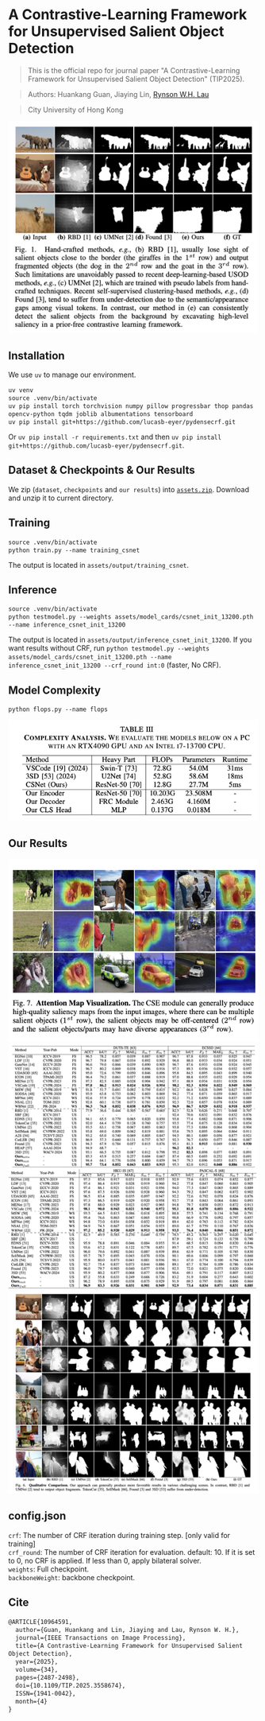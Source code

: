 # A Contrastive-Learning Framework for Unsupervised Salient Object Detection

> This is the official repo for journal paper "A Contrastive-Learning Framework for Unsupervised Salient Object Detection" (TIP2025).

> Authors: Huankang Guan, Jiaying Lin, [Rynson W.H. Lau](https://www.cs.cityu.edu.hk/~rynson/)

> City University of Hong Kong

![Fig.1](doc/fig1.png)

## Installation
We use `uv` to manage our environment.
```shell
uv venv
source .venv/bin/activate
uv pip install torch torchvision numpy pillow progressbar thop pandas opencv-python tqdm joblib albumentations tensorboard
uv pip install git+https://github.com/lucasb-eyer/pydensecrf.git
```
Or `uv pip install -r requirements.txt` and then `uv pip install git+https://github.com/lucasb-eyer/pydensecrf.git`.

## Dataset & Checkpoints & Our Results
We zip (`dataset`, `checkpoints` and `our results`) into [`assets.zip`](https://drive.google.com/file/d/1nksMGiUzk-Xk_BpW22b87gEeUquNngTL/view?usp=sharing). Download and unzip it to current directory. 

## Training
```shell
source .venv/bin/activate
python train.py --name training_csnet
```
The output is located in `assets/output/training_csnet`. 

## Inference
```shell
source .venv/bin/activate
python testmodel.py --weights assets/model_cards/csnet_init_13200.pth --name inference_csnet_init_13200
```
The output is located in `assets/output/inference_csnet_init_13200`. If you want results without CRF, run `python testmodel.py --weights assets/model_cards/csnet_init_13200.pth --name inference_csnet_init_13200 --crf_round int:0` (faster, No CRF).

## Model Complexity
```shell
python flops.py --name flops
```
![complexity](doc/complexity.png)

## Our Results
![saliency](doc/saliency.png)
![table1](doc/table1.png)
![table1-2](doc/table1-2.png)
![visual_results](doc/visual_results.png)

## config.json
`crf`: The number of CRF iteration during training step. [only valid for training]  
`crf_round`: The number of CRF iteration for evaluation. default: 10. If it is set to 0, no CRF is applied. If less than 0, apply bilateral solver.  
`weights`: Full checkpoint.  
`backboneWeight`: backbone checkpoint. 

## Cite
```cite
@ARTICLE{10964591,
  author={Guan, Huankang and Lin, Jiaying and Lau, Rynson W. H.},
  journal={IEEE Transactions on Image Processing}, 
  title={A Contrastive-Learning Framework for Unsupervised Salient Object Detection}, 
  year={2025},
  volume={34},
  pages={2487-2498},
  doi={10.1109/TIP.2025.3558674},
  ISSN={1941-0042},
  month={4}
}
```